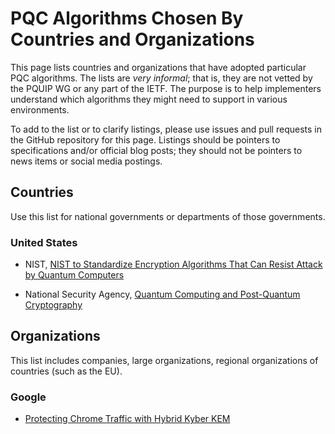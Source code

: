 # PQC Algorithms Chosen By Countries and Organizations

This page lists countries and organizations that have adopted particular PQC algorithms.
The lists are *very informal*; that is, they are not vetted by the PQUIP WG or any part of the IETF.
The purpose is to help implementers understand which algorithms they might need to support in various environments.

To add to the list or to clarify listings, please use issues and pull requests in the GitHub repository for this page.
Listings should be pointers to specifications and/or official blog posts; they should not be pointers to news items or social media postings.

## Countries

Use this list for national governments or departments of those governments.

### United States

- NIST,
[NIST to Standardize Encryption Algorithms That Can Resist Attack by Quantum Computers](https://www.nist.gov/news-events/news/2023/08/nist-standardize-encryption-algorithms-can-resist-attack-quantum-computers)

- National Security Agency,
[Quantum Computing and Post-Quantum Cryptography](https://media.defense.gov/2021/Aug/04/2002821837/-1/-1/1/Quantum_FAQs_20210804.PDF)

## Organizations

This list includes companies, large organizations, regional organizations of countries (such as the EU).

### Google

- [Protecting Chrome Traffic with Hybrid Kyber KEM](https://blog.chromium.org/2023/08/protecting-chrome-traffic-with-hybrid.html)


